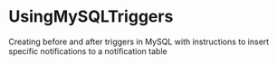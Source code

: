 # UsingMySQLTriggers
Creating before and after triggers in MySQL with instructions to insert specific notifications to a notification table
